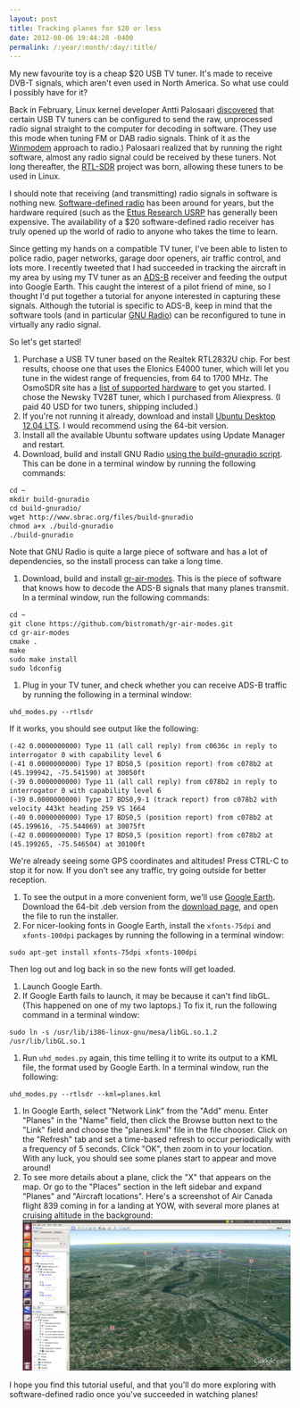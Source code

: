 ```yaml
---
layout: post
title: Tracking planes for $20 or less
date: 2012-08-06 19:44:28 -0400
permalink: /:year/:month/:day/:title/
---
```

My new favourite toy is a cheap $20 USB TV tuner.  It's made to receive DVB-T signals, which aren't even used in North America.  So what use could I possibly have for it?

Back in February, Linux kernel developer Antti Palosaari [discovered](https://article.gmane.org/gmane.linux.drivers.video-input-infrastructure/44461) that certain USB TV tuners can be configured to send the raw, unprocessed radio signal straight to the computer for decoding in software.  (They use this mode when tuning FM or DAB radio signals.  Think of it as the [Winmodem](https://en.wikipedia.org/wiki/Softmodem) approach to radio.)  Palosaari realized that by running the right software, almost any radio signal could be received by these tuners.  Not long thereafter, the [RTL-SDR](https://osmocom.org/projects/rtl-sdr/wiki/Rtl-sdr) project was born, allowing these tuners to be used in Linux.

I should note that receiving (and transmitting) radio signals in software is nothing new.  [Software-defined radio](https://en.wikipedia.org/wiki/Software-defined_radio) has been around for years, but the hardware required (such as the [Ettus Research USRP](https://www.ettus.com/) has generally been expensive.  The availability of a $20 software-defined radio receiver has truly opened up the world of radio to anyone who takes the time to learn.

Since getting my hands on a compatible TV tuner, I've been able to listen to police radio, pager networks, garage door openers, air traffic control, and lots more.  I recently tweeted that I had succeeded in tracking the aircraft in my area by using my TV tuner as an [ADS-B](https://en.wikipedia.org/wiki/Automatic_dependent_surveillance-broadcast) receiver and feeding the output into Google Earth.  This caught the interest of a pilot friend of mine, so I thought I'd put together a tutorial for anyone interested in capturing these signals.  Although the tutorial is specific to ADS-B, keep in mind that the software tools (and in particular [GNU Radio](https://wiki.gnuradio.org/index.php/Main_Page)) can be reconfigured to tune in virtually any radio signal.

So let's get started!

1. Purchase a USB TV tuner based on the Realtek RTL2832U chip.  For best results, choose one that uses the Elonics E4000 tuner, which will let you tune in the widest range of frequencies, from 64 to 1700 MHz.  The OsmoSDR site has a [list of supported hardware](https://osmocom.org/projects/rtl-sdr/wiki/Rtl-sdr#Supported-Hardware) to get you started.  I chose the Newsky TV28T tuner, which I purchased from Aliexpress.  (I paid 40 USD for two tuners, shipping included.)
1. If you're not running it already, download and install [Ubuntu Desktop 12.04 LTS](https://www.ubuntu.com/download/desktop).  I would recommend using the 64-bit version.
1. Install all the available Ubuntu software updates using Update Manager and restart.
1. Download, build and install GNU Radio [using the build-gnuradio script](https://wiki.gnuradio.org/index.php/InstallingGRFromSource#Using_the_build-gnuradio_script).  This can be done in a terminal window by running the following commands:
```
cd ~
mkdir build-gnuradio
cd build-gnuradio/
wget http://www.sbrac.org/files/build-gnuradio
chmod a+x ./build-gnuradio
./build-gnuradio
```
Note that GNU Radio is quite a large piece of software and has a lot of dependencies, so the install process can take a long time.
1. Download, build and install [gr-air-modes](https://github.com/bistromath/gr-air-modes).  This is the piece of software that knows how to decode the ADS-B signals that many planes transmit.  In a terminal window, run the following commands:
```
cd ~
git clone https://github.com/bistromath/gr-air-modes.git
cd gr-air-modes
cmake .
make
sudo make install
sudo ldconfig
```
1. Plug in your TV tuner, and check whether you can receive ADS-B traffic by running the following in a terminal window:
```
uhd_modes.py --rtlsdr
```
If it works, you should see output like the following:
```
(-42 0.0000000000) Type 11 (all call reply) from c0636c in reply to interrogator 0 with capability level 6
(-41 0.0000000000) Type 17 BDS0,5 (position report) from c078b2 at (45.199942, -75.541590) at 30050ft
(-39 0.0000000000) Type 11 (all call reply) from c078b2 in reply to interrogator 0 with capability level 6
(-39 0.0000000000) Type 17 BDS0,9-1 (track report) from c078b2 with velocity 443kt heading 259 VS 1664
(-40 0.0000000000) Type 17 BDS0,5 (position report) from c078b2 at (45.199616, -75.544069) at 30075ft
(-42 0.0000000000) Type 17 BDS0,5 (position report) from c078b2 at (45.199265, -75.546504) at 30100ft
```
We're already seeing some GPS coordinates and altitudes!  Press CTRL-C to stop it for now.
If you don't see any traffic, try going outside for better reception.
1. To see the output in a more convenient form, we'll use [Google Earth](https://www.google.com/earth/).  Download the 64-bit .deb version from the [download page](https://www.google.com/earth/download/gep/agree.html), and open the file to run the installer.
1. For nicer-looking fonts in Google Earth, install the `xfonts-75dpi` and `xfonts-100dpi` packages by running the following in a terminal window:
```
sudo apt-get install xfonts-75dpi xfonts-100dpi
```
Then log out and log back in so the new fonts will get loaded.
1. Launch Google Earth.
1. If Google Earth fails to launch, it may be because it can't find libGL.  (This happened on one of my two laptops.)  To fix it, run the following command in a terminal window:
```
sudo ln -s /usr/lib/i386-linux-gnu/mesa/libGL.so.1.2 /usr/lib/libGL.so.1
```
1. Run `uhd_modes.py` again, this time telling it to write its output to a KML file, the format used by Google Earth.  In a terminal window, run the following:
```
uhd_modes.py --rtlsdr --kml=planes.kml
```
1. In Google Earth, select "Network Link" from the "Add" menu.  Enter "Planes" in the "Name" field, then click the Browse button next to the "Link" field and choose the "planes.kml" file in the file chooser.  Click on the "Refresh" tab and set a time-based refresh to occur periodically with a frequency of 5 seconds.  Click "OK", then zoom in to your location.  With any luck, you should see some planes start to appear and move around!
1. To see more details about a plane, click the "X" that appears on the map.  Or go to the "Places" section in the left sidebar and expand "Planes" and "Aircraft locations".
Here's a screenshot of Air Canada flight 839 coming in for a landing at YOW, with several more planes at cruising altitude in the background:
![Screenshot of gr-air-modes in Google Earth](/wp-content/uploads/2012/08/Screenshot-from-2012-08-06-145315.png)

I hope you find this tutorial useful, and that you'll do more exploring with software-defined radio once you've succeeded in watching planes!
